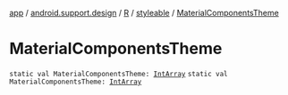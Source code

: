 [app](../../../index.md) / [android.support.design](../../index.md) / [R](../index.md) / [styleable](index.md) / [MaterialComponentsTheme](./-material-components-theme.md)

# MaterialComponentsTheme

`static val MaterialComponentsTheme: `[`IntArray`](https://kotlinlang.org/api/latest/jvm/stdlib/kotlin/-int-array/index.html)
`static val MaterialComponentsTheme: `[`IntArray`](https://kotlinlang.org/api/latest/jvm/stdlib/kotlin/-int-array/index.html)